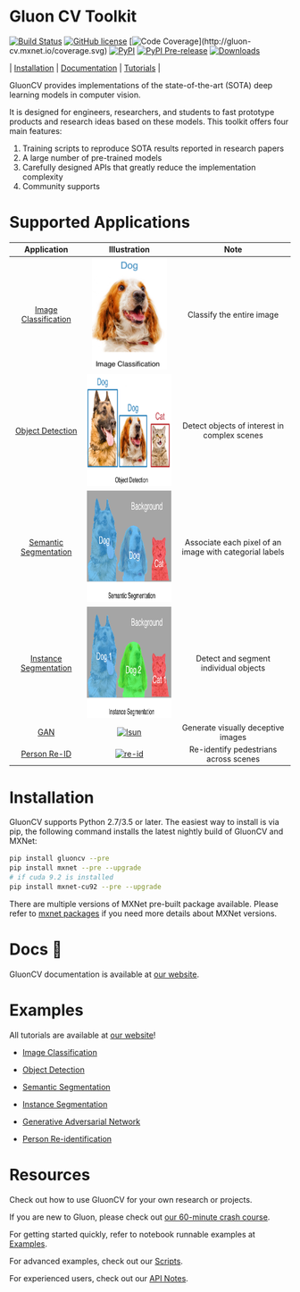 # Gluon CV Toolkit

[![Build Status](http://ci.mxnet.io/job/gluon-cv/job/master/badge/icon)](http://ci.mxnet.io/job/gluon-cv/job/master/)
[![GitHub license](http://dmlc.github.io/img/apache2.svg)](./LICENSE)
[![Code Coverage](http://gluon-cv.mxnet.io/coverage.svg?)](http://gluon-cv.mxnet.io/coverage.svg)
[![PyPI](https://img.shields.io/pypi/v/gluoncv.svg)](https://pypi.python.org/pypi/gluoncv)
[![PyPI Pre-release](https://img.shields.io/badge/pypi--prerelease-v0.3.0-ff69b4.svg)](https://pypi.python.org/pypi/gluoncv)
[![Downloads](http://pepy.tech/badge/gluoncv)](http://pepy.tech/project/gluoncv)

| [Installation](http://gluon-cv.mxnet.io) | [Documentation](http://gluon-cv.mxnet.io) | [Tutorials](http://gluon-cv.mxnet.io) |

GluonCV provides implementations of the state-of-the-art (SOTA) deep learning models in computer vision.

It is designed for engineers, researchers, and
students to fast prototype products and research ideas based on these
models. This toolkit offers four main features:

1. Training scripts to reproduce SOTA results reported in research papers
2. A large number of pre-trained models
3. Carefully designed APIs that greatly reduce the implementation complexity
4. Community supports

# Supported Applications

| Application  | Illustration  | Note |
|:-----------------------:|:---:|:---:|
| [Image Classification](https://gluon-cv.mxnet.io/model_zoo/classification.html)  | <a href="https://gluon-cv.mxnet.io/model_zoo/classification.html"><img  src="docs/_static/image-classification.png" alt="classification" height="200"/></a>  | Classify the entire image |
| [Object Detection](https://gluon-cv.mxnet.io/model_zoo/detection.html)      |  <a href="https://gluon-cv.mxnet.io/model_zoo/detection.html"><img src="docs/_static/object-detection.png" alt="detection" height="200"/></a> | Detect objects of interest in complex scenes |
| [Semantic Segmentation](https://gluon-cv.mxnet.io/model_zoo/segmentation.html#semantic-segmentation) |  <a href="https://gluon-cv.mxnet.io/model_zoo/segmentation.html#semantic-segmentation"><img src="docs/_static/semantic-segmentation.png" alt="semantic" height="200"/></a> | Associate each pixel of an image with categorial labels |
| [Instance Segmentation](https://gluon-cv.mxnet.io/model_zoo/segmentation.html#instance-segmentation) | <a href="https://gluon-cv.mxnet.io/model_zoo/segmentation.html#instance-segmentation"><img src="docs/_static/instance-segmentation.png" alt="instance" height="200"/></a> | Detect and segment individual objects|
| [GAN](https://github.com/dmlc/gluon-cv/tree/master/scripts/gan) | <a href="https://github.com/dmlc/gluon-cv/tree/master/scripts/gan"><img src="https://github.com/dmlc/gluon-cv/raw/master/scripts/gan/wgan/fake_samples_400000.png" alt="lsun" height="200"/></a> | Generate visually deceptive images |
| [Person Re-ID](https://github.com/dmlc/gluon-cv/tree/master/scripts/re-id/baseline) | <a href="https://github.com/dmlc/gluon-cv/tree/master/scripts/re-id/baseline"><img src="https://user-images.githubusercontent.com/3307514/46702937-f4311800-cbd9-11e8-8eeb-c945ec5643fb.png" alt="re-id" height="160"/></a> | Re-identify pedestrians across scenes|

# Installation

GluonCV supports Python 2.7/3.5 or later. The easiest way to install is via pip, the following command installs the latest nightly build of GluonCV and MXNet:

```bash
pip install gluoncv --pre
pip install mxnet --pre --upgrade
# if cuda 9.2 is installed
pip install mxnet-cu92 --pre --upgrade
```

There are multiple versions of MXNet pre-built package available. Please refer to [mxnet packages](https://gluon-crash-course.mxnet.io/mxnet_packages.html) if you need more details about MXNet versions.

# Docs 📖
GluonCV documentation is available at [our website](https://gluon-cv.mxnet.io/index.html).

# Examples

All tutorials are available at [our website](https://gluon-cv.mxnet.io/index.html)!

- [Image Classification](http://gluon-cv.mxnet.io/build/examples_classification/index.html)

- [Object Detection](http://gluon-cv.mxnet.io/build/examples_detection/index.html)

- [Semantic Segmentation](http://gluon-cv.mxnet.io/build/examples_segmentation/index.html)

- [Instance Segmentation](http://gluon-cv.mxnet.io/build/examples_instance/index.html)

- [Generative Adversarial Network](https://github.com/dmlc/gluon-cv/tree/master/scripts/gan)

- [Person Re-identification](https://github.com/dmlc/gluon-cv/tree/master/scripts/re-id/)

# Resources

Check out how to use GluonCV for your own research or projects.

If you are new to Gluon, please check out [our 60-minute crash course](http://gluon-crash-course.mxnet.io/).

For getting started quickly, refer to notebook runnable examples at [Examples](https://gluon-cv.mxnet.io/build/examples_classification/index.html).

For advanced examples, check out our [Scripts](http://gluon-cv.mxnet.io/master/scripts/index.html).

For experienced users, check out our [API Notes](https://gluon-cv.mxnet.io/api/data.datasets.html#).

